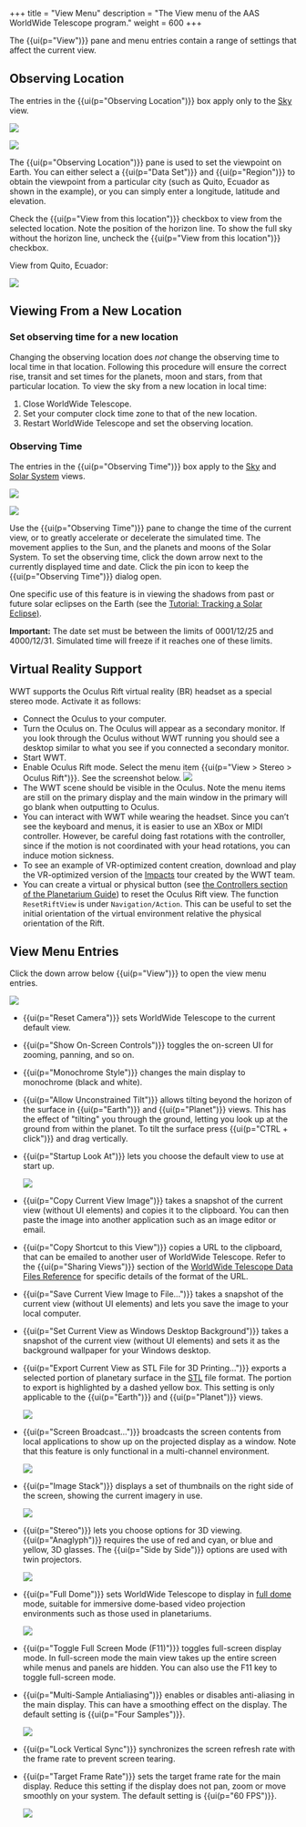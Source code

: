 +++
title = "View Menu"
description = "The View menu of the AAS WorldWide Telescope program."
weight = 600
+++

The {{ui(p="View")}} pane and menu entries contain a range of settings that affect the
current view.


## Observing Location

The entries in the {{ui(p="Observing Location")}} box apply only to the
[Sky](@/explore/index.md#sky) view.

![](ui_win_Observing-Location.png)

![](ui_win_Observing-Location-Options.png)

The {{ui(p="Observing Location")}} pane is used to set the viewpoint on Earth. You can
either select a {{ui(p="Data Set")}} and {{ui(p="Region")}} to obtain the viewpoint from a
particular city (such as Quito, Ecuador as shown in the example), or you can
simply enter a longitude, latitude and elevation.

Check the {{ui(p="View from this location")}} checkbox to view from the selected
location. Note the position of the horizon line. To show the full sky without
the horizon line, uncheck the {{ui(p="View from this location")}} checkbox.

View from Quito, Ecuador:

![](ui_Quito-View.png)


## Viewing From a New Location

### Set observing time for a new location

Changing the observing location does _not_ change the observing time to local
time in that location. Following this procedure will ensure the correct rise,
transit and set times for the planets, moon and stars, from that particular
location. To view the sky from a new location in local time:

1. Close WorldWide Telescope.
2. Set your computer clock time zone to that of the new location.
3. Restart WorldWide Telescope and set the observing location.

### Observing Time

The entries in the {{ui(p="Observing Time")}} box apply to the [Sky](@/explore/index.md#sky)
and [Solar System](@/explore/index.md#solar-system) views.

![](ui_win_Observing-Time.png)

![](DateTimeSelection.jpg)

Use the {{ui(p="Observing Time")}} pane to change the time of the current view, or to
greatly accelerate or decelerate the simulated time. The movement applies to
the Sun, and the planets and moons of the Solar System. To set the observing
time, click the down arrow next to the currently displayed time and date.
Click the pin icon to keep the {{ui(p="Observing Time")}} dialog open.

One specific use of this feature is in viewing the shadows from past or future
solar eclipses on the Earth (see the
[Tutorial: Tracking a Solar Eclipse)](@/explore/index.md#tutorial-tracking-a-solar-eclipse).

**Important:** The date set must be between the limits of 0001/12/25 and
4000/12/31. Simulated time will freeze if it reaches one of these limits.


## Virtual Reality Support

WWT supports the Oculus Rift virtual reality (BR) headset as a special stereo
mode. Activate it as follows:

- Connect the Oculus to your computer.
- Turn the Oculus on. The Oculus will appear as a secondary monitor. If you
  look through the Oculus without WWT running you should see a desktop similar
  to what you see if you connected a secondary monitor.
- Start WWT.
- Enable Oculus Rift mode. Select the menu item {{ui(p="View > Stereo > Oculus
  Rift")}}. See the screenshot below.
  ![](stereo_oculus.jpg)
- The WWT scene should be visible in the Oculus. Note the menu items are still
  on the primary display and the main window in the primary will go blank when
  outputting to Oculus.
- You can interact with WWT while wearing the headset. Since you can’t see the
  keyboard and menus, it is easier to use an XBox or MIDI controller. However,
  be careful doing fast rotations with the controller, since if the motion is
  not coordinated with your head rotations, you can induce motion sickness.
- To see an example of VR-optimized content creation, download and play the
  VR-optimized version of the [Impacts] tour created by the WWT team.
- You can create a virtual or physical button (see
  [the Controllers section of the Planetarium Guide][planetarium-controllers])
  to reset the Oculus Rift view. The function `ResetRiftView` is under
  `Navigation/Action`. This can be useful to set the initial orientation of
  the virtual environment relative the physical orientation of the Rift.

[Impacts]: https://docs.worldwidetelescope.org/tour-authoring-guide/1/impacts/
[planetarium-controllers]: http://docs.worldwidetelescope.org/planetarium-guide/1/controllers/


## View Menu Entries

Click the down arrow below {{ui(p="View")}} to open the view menu entries.

![](ui_win_View-Menu-Entries.png)

* {{ui(p="Reset Camera")}} sets WorldWide Telescope to the current default view.
* {{ui(p="Show On-Screen Controls")}} toggles the on-screen UI for zooming, panning,
  and so on.
* {{ui(p="Monochrome Style")}} changes the main display to monochrome (black and white).
* {{ui(p="Allow Unconstrained Tilt")}} allows tilting beyond the horizon of the
  surface in {{ui(p="Earth")}} and {{ui(p="Planet")}} views. This has the effect of "tilting"
  you through the ground, letting you look up at the ground from within the
  planet. To tilt the surface press {{ui(p="CTRL + click")}} and drag vertically.
* {{ui(p="Startup Look At")}} lets you choose the default view to use at start up.

  ![](ui_win_Startup-Look-At.jpg)
* {{ui(p="Copy Current View Image")}} takes a snapshot of the current view (without UI
  elements) and copies it to the clipboard. You can then paste the image into
  another application such as an image editor or email.
* {{ui(p="Copy Shortcut to this View")}} copies a URL to the clipboard, that can be
  emailed to another user of WorldWide Telescope. Refer to the {{ui(p="Sharing
  Views")}} section of the
  [WorldWide Telescope Data Files Reference](http://www.worldwidetelescope.org/docs/WorldWideTelescopeDataFilesReference.html)
  for specific details of the format of the URL.
* {{ui(p="Save Current View Image to File...")}} takes a snapshot of the current view
  (without UI elements) and lets you save the image to your local computer.
* {{ui(p="Set Current View as Windows Desktop Background")}} takes a snapshot of the
  current view (without UI elements) and sets it as the background wallpaper
  for your Windows desktop.
* {{ui(p="Export Current View as STL File for 3D Printing...")}} exports a selected
  portion of planetary surface in the
  [STL](http://en.wikipedia.org/wiki/STL_%28file_format%29) file format. The
  portion to export is highlighted by a dashed yellow box. This setting is
  only applicable to the {{ui(p="Earth")}} and {{ui(p="Planet")}} views.

  ![](ui_win_Export-STL-for-3D-Printing.png)
* {{ui(p="Screen Broadcast...")}} broadcasts the screen contents from local
  applications to show up on the projected display as a window. Note that this
  feature is only functional in a multi-channel environment.

  ![](ui_win_Screen-Broadcast.png)
* {{ui(p="Image Stack")}} displays a set of thumbnails on the right side of the
  screen, showing the current imagery in use.

  ![](ui_win_Image-Stack.png)
* {{ui(p="Stereo")}} lets you choose options for 3D viewing. {{ui(p="Anaglyph")}} requires the
  use of red and cyan, or blue and yellow, 3D glasses. The {{ui(p="Side by Side")}}
  options are used with twin projectors.

  ![](ui_win_Stereo.png)
* {{ui(p="Full Dome")}} sets WorldWide Telescope to display in
  [full dome](http://en.wikipedia.org/wiki/Talk%3AFulldome) mode, suitable for
  immersive dome-based video projection environments such as those used in
  planetariums.

  ![](ui_win_Full-Dome.png)
* {{ui(p="Toggle Full Screen Mode (F11)")}} toggles full-screen display mode. In
  full-screen mode the main view takes up the entire screen while menus and
  panels are hidden. You can also use the F11 key to toggle full-screen mode.
* {{ui(p="Multi-Sample Antialiasing")}} enables or disables anti-aliasing in the main
  display. This can have a smoothing effect on the display. The default
  setting is {{ui(p="Four Samples")}}.

  ![](ui_win_Multi-Sample-Antialiasing.png)
* {{ui(p="Lock Vertical Sync")}} synchronizes the screen refresh rate with the frame
  rate to prevent screen tearing.
* {{ui(p="Target Frame Rate")}} sets the target frame rate for the main display.
  Reduce this setting if the display does not pan, zoom or move smoothly on
  your system. The default setting is {{ui(p="60 FPS")}}.

  ![](ui_win_Frame-Rate.png)
